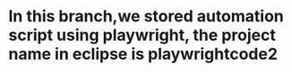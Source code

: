 # In this branch,we stored automation script using playwright, the project name in eclipse is playwrightcode2
